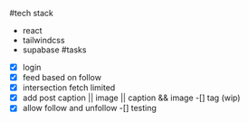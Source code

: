 #tech stack
  - react
  - tailwindcss
  - supabase
#tasks
-[X] login
-[X] feed based on follow
-[X] intersection fetch limited
-[X] add post caption || image || caption && image
-[] tag (wip)
-[X]  allow follow and unfollow
-[] testing
